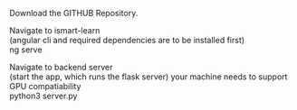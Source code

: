 
Download the GITHUB Repository.

Navigate to ismart-learn  
(angular cli and required dependencies are to be installed first)  
ng serve  

Navigate to backend server  
(start the app, which runs the flask server) your machine needs to support GPU compatiability   
python3 server.py
